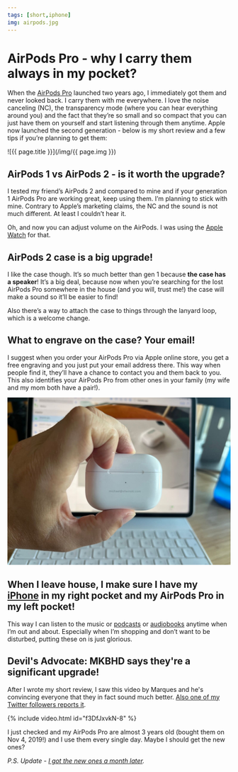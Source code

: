 ```yaml
---
tags: [short,iphone]
img: airpods.jpg
---
```


# AirPods Pro - why I carry them always in my pocket?

When the [AirPods Pro](https://apple.com/airpods-pro) launched two years ago, I immediately got them and never looked back. I carry them with me everywhere. I love the noise canceling (NC), the transparency mode (where you can hear everything around you) and the fact that they’re so small and so compact that you can just have them on yourself and start listening through them anytime. Apple now launched the second generation - below is my short review and a few tips if you’re planning to get them:

<!--More-->

![{{ page.title }}](/img/{{ page.img }})

## AirPods 1 vs AirPods 2 - is it worth the upgrade?

I tested my friend’s AirPods 2 and compared to mine and if your generation 1 AirPods Pro are working great, keep using them. I’m planning to stick with mine. Contrary to Apple’s marketing claims, the NC and the sound is not much different. At least I couldn’t hear it.

Oh, and now you can adjust volume on the AirPods. I was using the [Apple Watch](/applewatch) for that.

## AirPods 2 case is a big upgrade!

I like the case though. It’s so much better than gen 1 because **the case has a speaker**! It’s a big deal, because now when you’re searching for the lost AirPods Pro somewhere in the house (and you will, trust me!) the case will make a sound so it’ll be easier to find!

Also there’s a way to attach the case to things through the lanyard loop, which is a welcome change.

## What to engrave on the case? Your email!

I suggest when you order your AirPods Pro via Apple online store, you get a free engraving and you just put your email address there. This way when people find it, they’ll have a chance to contact you and them back to you. This also identifies your AirPods Pro from other ones in your family (my wife and my mom both have a pair!).

![{{ page.title }} - email](/img/airpods-2.jpg)

## When I leave house, I make sure I have my [iPhone](/mini13) in my right pocket and my AirPods Pro in my left pocket!

This way I can listen to the music or [podcasts](/noofficefm) or [audiobooks](/reading/) anytime when I’m out and about. Especially when I’m shopping and don’t want to be disturbed, putting these on is just glorious.

## Devil's Advocate: MKBHD says they're a significant upgrade!

After I wrote my short review, I saw this video by Marques and he's convincing everyone that they in fact sound much better. [Also one of my Twitter followers reports it](https://twitter.com/mr_iwy/status/1577907815213056000).

{% include video.html id="f3DfJxvkN-8" %}

I just checked and my AirPods Pro are almost 3 years old (bought them on Nov 4, 2019!) and I use them every single day. Maybe I should get the new ones?

*P.S. Update - [I got the new ones a month later](/airpodspro).*

[n]: https://michael.gratis/nozbe